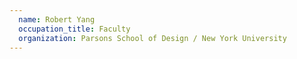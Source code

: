```yaml
---
  name: Robert Yang
  occupation_title: Faculty
  organization: Parsons School of Design / New York University
---
```

